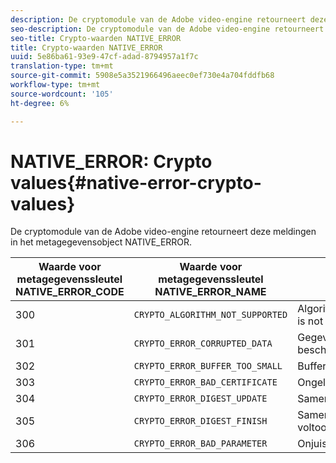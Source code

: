 ```yaml
---
description: De cryptomodule van de Adobe video-engine retourneert deze meldingen in het metagegevensobject NATIVE_ERROR.
seo-description: De cryptomodule van de Adobe video-engine retourneert deze meldingen in het metagegevensobject NATIVE_ERROR.
seo-title: Crypto-waarden NATIVE_ERROR
title: Crypto-waarden NATIVE_ERROR
uuid: 5e86ba61-93e9-47cf-adad-8794957a1f7c
translation-type: tm+mt
source-git-commit: 5908e5a3521966496aeec0ef730e4a704fddfb68
workflow-type: tm+mt
source-wordcount: '105'
ht-degree: 6%

---
```



# NATIVE_ERROR: Crypto values{#native-error-crypto-values}

De cryptomodule van de Adobe video-engine retourneert deze meldingen in het metagegevensobject NATIVE_ERROR.

| Waarde voor metagegevenssleutel NATIVE_ERROR_CODE | Waarde voor metagegevenssleutel NATIVE_ERROR_NAME | Betekenis |
|---|---|---|
| 300 | `CRYPTO_ALGORITHM_NOT_SUPPORTED` | Algorithm being used is not supported. |
| 301 | `CRYPTO_ERROR_CORRUPTED_DATA` | Gegevens zijn beschadigd. |
| 302 | `CRYPTO_ERROR_BUFFER_TOO_SMALL` | Buffer te klein. |
| 303 | `CRYPTO_ERROR_BAD_CERTIFICATE` | Ongeldig certificaat. |
| 304 | `CRYPTO_ERROR_DIGEST_UPDATE` | Samenvattingsupdate. |
| 305 | `CRYPTO_ERROR_DIGEST_FINISH` | Samenvatting voltooid. |
| 306 | `CRYPTO_ERROR_BAD_PARAMETER` | Onjuiste parameter. |

